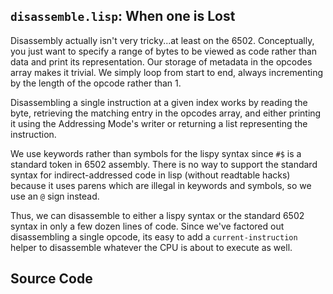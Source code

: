 ## `disassemble.lisp`: When one is Lost

Disassembly actually isn't very tricky...at least on the 6502. Conceptually, you
just want to specify a range of bytes to be viewed as code rather than data and
print its representation. Our storage of metadata in the opcodes array makes it
trivial. We simply loop from start to end, always incrementing by the length of
the opcode rather than 1.

Disassembling a single instruction at a given index works by reading the byte,
retrieving the matching entry in the opcodes array, and either printing it using
the Addressing Mode's writer or returning a list representing the instruction.

We use keywords rather than symbols for the lispy syntax since `#$` is a
standard token in 6502 assembly. There is no way to support the standard syntax
for indirect-addressed code in lisp (without readtable hacks) because it uses
parens which are illegal in keywords and symbols, so we use an `@` sign instead.

Thus, we can disassemble to either a lispy syntax or the standard 6502 syntax in
only a few dozen lines of code. Since we've factored out disassembling a single
opcode, its easy to add a `current-instruction` helper to disassemble whatever
the CPU is about to execute as well.

## Source Code
